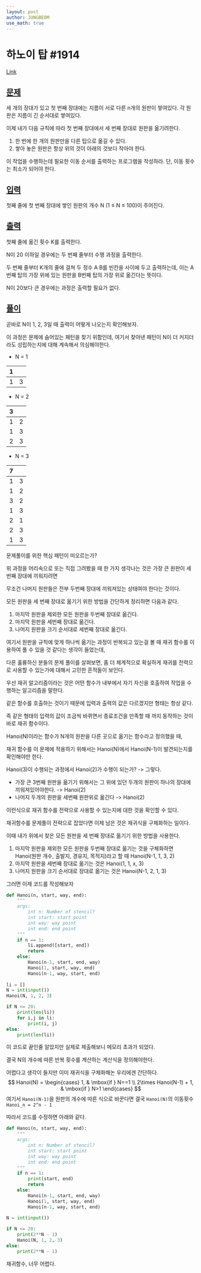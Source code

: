 ```yaml
---
layout: post
author: JUNGBEOM
use_math: true
---
```


# 하노이 탑 #1914

[Link](https://www.acmicpc.net/problem/1914)



## <u>문제</u>

세 개의 장대가 있고 첫 번째 장대에는 지름이 서로 다른 n개의 원판이 쌓여있다. 각 원판은 지름이 긴 순서대로 쌓여있다.

이제 내가 다음 규칙에 따라 첫 번째 장대에서 세 번째 장대로 원판을 옮기려한다.

1. 한 번에 한 개의 원판만을 다른 탑으로 옮길 수 있다.
2. 쌓아 놓은 원판은 항상 위의 것이 아래의 것보다 작아야 한다.

이 작업을 수행하는데 필요한 이동 순서를 출력하는 프로그램을 작성하라. 단, 이동 횟수는 최소가 되어야 한다.



## <u>입력</u>

첫째 줄에 첫 번째 장대에 쌓인 원판의 개수 N (1 ≤ N ≤ 100)이 주어진다.



## <u>출력</u>

첫째 줄에 옮긴 횟수 K를 출력한다.

N이 20 이하일 경우에는 두 번째 줄부터 수행 과정을 출력한다.

두 번째 줄부터 K개의 줄에 걸쳐 두 정수 A B를 빈칸을 사이에 두고 출력하는데, 이는 A번째 탑의 가장 위에 있는 원판을 B번째 탑의 가장 위로 옮긴다는 뜻이다.

N이 20보다 큰 경우에는 과정은 출력할 필요가 없다.



## <u>풀이</u>

곧바로 N이 1, 2, 3일 때 출력이 어떻게 나오는지 확인해보자.

이 과정은 문제에 숨어있는 패턴을 찾기 위함인데, 여기서 찾아낸 패턴이 N이 더 커지더라도 성립하는지에 대해 계속해서 의심해야한다.

- N = 1

| 1    |      |
| ---- | ---- |
| 1    | 3    |

- N = 2

| 3    |      |
| ---- | ---- |
| 1    | 2    |
| 1    | 3    |
| 2    | 3    |

- N = 3

| 7    |      |
| ---- | ---- |
| 1    | 3    |
| 1    | 2    |
| 3    | 2    |
| 1    | 3    |
| 2    | 1    |
| 2    | 3    |
| 1    | 3    |

문제풀이를 위한 핵심 패턴이 떠오르는가?

위 과정을 머리속으로 또는 직접 그려봤을 때 한 가지 생각나는 것은 가장 큰 원판이 세 번째 장대에 끼워지려면

무조건 나머지 원판들은 전부 두번째 장대에 끼워져있는 상태여야 한다는 것이다. 

모든 원판을 세 번째 장대로 옮기기 위한 방법을 간단하게 정리하면 다음과 같다.

1. 마지막 원판을 제외한 모든 원판을 두번째 장대로 옮긴다.
2. 마지막 원판을 세번째 장대로 옮긴다.
3. 나머지 원판을 크기 순서대로 세번째 장대로 옮긴다.



여기서 원판을 규칙에 맞게 하나씩 옮기는 과정이 반복되고 있는걸 볼 때 재귀 함수를 이용하여 풀 수 있을 것 같다는 생각이 들었는데,

다른 훌륭하신 분들의 문제 풀이를 살펴보면, 좀 더 체계적으로 확실하게 재귀를 전력으로 사용할 수 있는가에 대해서 고민한 흔적들이 보인다.



우선 재귀 알고리즘이라는 것은 어떤 함수가 내부에서 자기 자신을 호출하여 작업을 수행하는 알고리즘을 말한다.

같은 함수를 호출하는 것이기 때문에 입력과 출력의 값은 다르겠지만 형태는 항상 같다.

즉 같은 형태의 입력의 값이 조금씩 바뀌면서 종료조건을 만족할 때 까지 동작하는 것이 바로 재귀 함수이다.



Hanoi(N)이라는 함수가 N개의 원판을 다른 곳으로 옮기는 함수라고 정의했을 때,

재귀 함수를 이 문제에 적용하기 위해서는 Hanoi(N)에서 Hanoi(N-1)이 발견되는지를 확인해야만 한다.

Hanoi(3)이 수행되는 과정에서 Hanoi(2)가 수행이 되는가? -> 그렇다.

- 가장 큰 3번째 원판을 옮기기 위해서는 그 위에 있던 두개의 원판이 하나의 장대에 끼워져있어야한다. -> Hanoi(2)
- 나머지 두개의 원판을 세번째 원판위로 옮긴다 -> Hanoi(2)

이런식으로 재귀 함수를 전략으로 사용할 수 있는지에 대한 것을 확인할 수 있다.



재귀함수를 문제풀이 전략으로 잡았다면 이제 남은 것은 재귀식을 구체화하는 일이다.

이때 내가 위에서 찾은 모든 원판을 세 번째 장대로 옮기기 위한 방법을 사용한다.

1. 마지막 원판을 제외한 모든 원판을 두번째 장대로 옮기는 것을 구체화하면 Hanoi(원판 개수, 출발지, 경유지, 목적지)라고 할 때 Hanoi(N-1, 1, 3, 2)
2. 마지막 원판을 세번째 장대로 옮기는 것은 Hanoi(1, 1, x, 3)
3. 나머지 원판을 크기 순서대로 장대로 옮기는 것은 Hanoi(N-1, 2, 1, 3)



그러면 이제 코드를 작성해보자

```python
def Hanoi(n, start, way, end):
    """
    args:
    	int n: Number of stencil?
    	int start: start point
    	int way: way point
    	int end: end point
    """
    if n == 1:
        li.append([start, end])
        return
    else:
        Hanoi(n-1, start, end, way)
        Hanoi(1, start, way, end)
        Hanoi(n-1, way, start, end)
    
li = []
N = int(input())
Hanoi(N, 1, 2, 3)

if N <= 20:
    print(len(li))
    for i,j in li:
        print(i, j)
else:
    print(len(li))
```

이 코드로 끝인줄 알았지만 실제로 제출해보니 메모리 초과가 되었다. 

결국 N의 개수에 따른 반복 횟수를 계산하는 계산식을 정의해야한다.

어렵다고 생각이 들지만 이미 재귀식을 구체화해논 우리에겐 간단하다.
$$
Hanoi(N) = 
\begin{cases}
1, & \mbox{if } N==1 \\
2\times Hanoi(N-1) + 1, & \mbox{if } N>1
\end{cases}
$$
여기서 `Hanoi(N-1)`을 원판의 개수에 따른 식으로 바꾼다면 결국 `Hanoi(N)`의 이동횟수 `Hanoi_n = 2^n - 1`

따라서 코드를 수정하면 아래와 같다.

```python
def Hanoi(n, start, way, end):
    """
    args:
    	int n: Number of stencil?
    	int start: start point
    	int way: way point
    	int end: end point
    """
    if n == 1:
        print(start, end)
        return
    else:
        Hanoi(n-1, start, end, way)
        Hanoi(1, start, way, end)
        Hanoi(n-1, way, start, end)
    
N = int(input())

if N <= 20:
    print(2**N - 1)
    Hanoi(N, 1, 2, 3)
else:
    print(2**N - 1)
```

재귀함수, 너무 어렵다.
